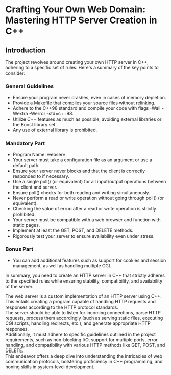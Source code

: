 # Crafting Your Own Web Domain: Mastering HTTP Server Creation in C++

## Introduction

The project revolves around creating your own HTTP server in C++, adhering to a specific set of rules. Here's a summary of the key points to consider:

### General Guidelines

- Ensure your program never crashes, even in cases of memory depletion.
- Provide a Makefile that compiles your source files without relinking.
- Adhere to the C++98 standard and compile your code with flags -Wall -Wextra -Werror -std=c++98.
- Utilize C++ features as much as possible, avoiding external libraries or the Boost library set.
- Any use of external library is prohibited.

### Mandatory Part

- Program Name: webserv
- Your server must take a configuration file as an argument or use a default path.
- Ensure your server never blocks and that the client is correctly responded to if necessary.
- Use a single poll() (or equivalent) for all input/output operations between the client and server.
- Ensure poll() checks for both reading and writing simultaneously.
- Never perform a read or write operation without going through poll() (or equivalent).
- Checking the value of errno after a read or write operation is strictly prohibited.
- Your server must be compatible with a web browser and function with static pages.
- Implement at least the GET, POST, and DELETE methods.
- Rigorously test your server to ensure availability even under stress.

### Bonus Part

- You can add additional features such as support for cookies and session management, as well as handling multiple CGI.

In summary, you need to create an HTTP server in C++ that strictly adheres to the specified rules while ensuring stability, compatibility, and availability of the server.

The web server is a custom implementation of an HTTP server using C++.   
This entails creating a program capable of handling HTTP requests and responses according to the HTTP protocol standards.    
The server should be able to listen for incoming connections, parse HTTP requests, process them accordingly (such as serving static files, executing CGI scripts, handling redirects, etc.), and generate appropriate HTTP responses.    
Additionally, it must adhere to specific guidelines outlined in the project requirements, such as non-blocking I/O, support for multiple ports, error handling, and compatibility with various HTTP methods like GET, POST, and DELETE.    
This endeavor offers a deep dive into understanding the intricacies of web communication protocols, bolstering proficiency in C++ programming, and honing skills in system-level development.
